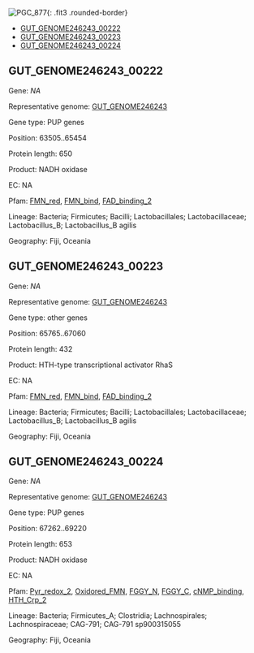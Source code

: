 ![PGC_877](../static/images/Clusters_figure/PGC_877.jpg){: .fit3 .rounded-border}

<ul id="myTab" class="nav nav-tabs">
  <li class="active">
        <a href="#tab1" data-toggle="tab">GUT_GENOME246243_00222</a>
  </li>
<li><a href="#tab2" data-toggle="tab">GUT_GENOME246243_00223</a></li>
<li><a href="#tab3" data-toggle="tab">GUT_GENOME246243_00224</a></li>
</ul>

<div id="myTabContent" class="tab-content">
  <div class="tab-pane fade in active" id="tab1">

<h2 id="GUT_GENOME246243_00222">GUT_GENOME246243_00222</h2>
<p>Gene: <em>NA</em>
<p>Representative genome: <a href="https://www.ebi.ac.uk/metagenomics/genomes/MGYG-HGUT-02390">GUT_GENOME246243</a></p>
<p>Gene type: PUP genes</p>
<p>Position: 63505..65454</p>
<p>Protein length: 650</p>
<p>Product: NADH oxidase</p>
<p>EC: NA</p>
<p>Pfam: <a href="http://pfam.xfam.org/family/FMN_red">FMN_red</a>, <a href="http://pfam.xfam.org/family/FMN_bind">FMN_bind</a>, <a href="http://pfam.xfam.org/family/FAD_binding_2">FAD_binding_2</a></p>
<p>Lineage: Bacteria; Firmicutes; Bacilli; Lactobacillales; Lactobacillaceae; Lactobacillus_B; Lactobacillus_B agilis</p>
<p>Geography: Fiji, Oceania</p>
  </div>

  <div class="tab-pane fade" id="tab2">

<h2 id="GUT_GENOME246243_00223">GUT_GENOME246243_00223</h2>
<p>Gene: <em>NA</em></p>
<p>Representative genome: <a href="https://www.ebi.ac.uk/metagenomics/genomes/MGYG-HGUT-02390">GUT_GENOME246243</a></p>
<p>Gene type: other genes</p>
<p>Position: 65765..67060</p>
<p>Protein length: 432</p>
<p>Product: HTH-type transcriptional activator RhaS</p>
<p>EC: NA</p>
<p>Pfam: <a href="http://pfam.xfam.org/family/FMN_red">FMN_red</a>, <a href="http://pfam.xfam.org/family/FMN_bind">FMN_bind</a>, <a href="http://pfam.xfam.org/family/FAD_binding_2">FAD_binding_2</a></p>
<p>Lineage: Bacteria; Firmicutes; Bacilli; Lactobacillales; Lactobacillaceae; Lactobacillus_B; Lactobacillus_B agilis</p>
<p>Geography: Fiji, Oceania</p>

  </div>
  <div class="tab-pane fade" id="tab3">

<h2 id="GUT_GENOME246243_00224">GUT_GENOME246243_00224</h2>
<p>Gene: <em>NA</em></p>
<p>Representative genome: <a href="https://www.ebi.ac.uk/metagenomics/genomes/MGYG-HGUT-03615">GUT_GENOME246243</a></p>
<p>Gene type: PUP genes</p>
<p>Position: 67262..69220</p>
<p>Protein length: 653</p>
<p>Product: NADH oxidase</p>
<p>EC: NA</p>
<p>Pfam: <a href="http://pfam.xfam.org/family/Pyr_redox_2">Pyr_redox_2</a>, <a href="http://pfam.xfam.org/family/Oxidored_FMN">Oxidored_FMN</a>, <a href="http://pfam.xfam.org/family/FGGY_N">FGGY_N</a>, <a href="http://pfam.xfam.org/family/FGGY_C">FGGY_C</a>, <a href="http://pfam.xfam.org/family/cNMP_binding">cNMP_binding</a>, <a href="http://pfam.xfam.org/family/HTH_Crp_2">HTH_Crp_2</a></p>
<p>Lineage: Bacteria; Firmicutes_A; Clostridia; Lachnospirales; Lachnospiraceae; CAG-791; CAG-791 sp900315055</p>
<p>Geography: Fiji, Oceania</p>

  </div>
</div>

